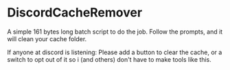# DiscordCacheRemover
A simple 161 bytes long batch script to do the job.
Follow the prompts, and it will clean your cache folder.

If anyone at discord is listening: Please add a button to clear the cache, or a switch to opt out of it so i (and others)
don't have to make tools like this.
